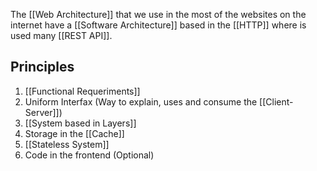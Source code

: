 
The [[Web Architecture]] that we use in the most of the websites on the internet have a [[Software Architecture]] based in the [[HTTP]] where is used many [[REST API]].

## Principles

1. [[Functional Requeriments]]
2. Uniform Interfax (Way to explain, uses and consume the [[Client-Server]])
3. [[System based in Layers]]
4. Storage in the [[Cache]]
5. [[Stateless System]]
6. Code in the frontend (Optional)
